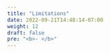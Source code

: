 ```yaml
---
title: "Limitations"
date: 2022-09-21T14:48:14-07:00
weight: 12
draft: false
pre: "<b>- </b>"
---
```

